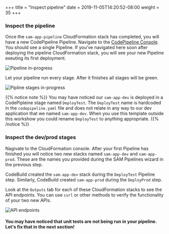 +++
title = "Inspect pipeline"
date = 2019-11-05T14:20:52-08:00
weight = 35
+++

### Inspect the pipeline

Once the `sam-app-pipeline` CloudFormation stack has completed, you will have a new CodePipeline Pipeline.
Navigate to the [CodePipeline Console](https://console.aws.amazon.com/codesuite/codepipeline/pipelines).
You should see a single Pipeline. If you've navigated here soon after deploying the pipeline
CloudFormation stack, you will see your new Pipeline exeuting its first deployment.

![Pipeline in-progress](/images/chapter4-pipelines/sam-app-pipeline-in-progress.png)

Let your pipeline run every stage. After it finishes all stages will be green.

![Pipline stages in-progress](/images/chapter4-pipelines/sam-app-pipeline-2.png)

{{% notice note %}}
You may have noticed our `sam-app-dev` is deployed in a CodePipleine stage named `DeployTest`. The
`DeployTest` name is hardcoded in the `codepipeline.yaml` file and does not relate in any way to our
dev application that we named `sam-app-dev`. When you use this template outside this workshow you could
rename `DeployTest` to anything appropriate.
{{% /notice %}}

### Inspect the dev/prod stages

Nagivate to the CloudFormation console. After your first Pipeline has finished you will notice two
new stacks named `sam-app-dev` and `sam-app-prod`. These are the names you provided during the SAM
Pipelines wizard in the previous step.

CodeBuild created the `sam-app-dev` stack during the `DeployTest` Pipeline step. Similarly,
CodeBuild created `sam-app-prod` during the `DeployProd` step.

Look at the `Outputs` tab for each of these CloudFormation stacks to see the API endpoints. You can
use `curl` or other methods to verify the functionality of your two new APIs.

![API endpoints](/images/chapter4-pipelines/sam-app-dev-cfn-outputs.png)

#### You may have noticed that unit tests are not being run in your pipeline. Let's fix that in the next section!
